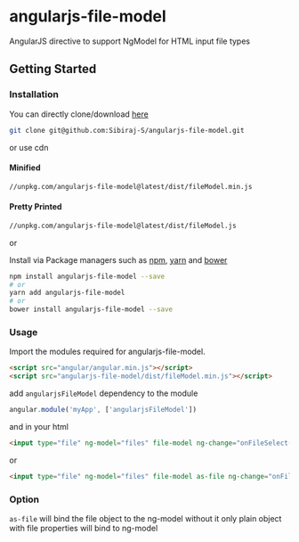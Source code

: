 # angularjs-file-model

AngularJS directive to support NgModel for HTML input file types

## Getting Started

### Installation

You can directly clone/download [here][angularjs-file-model]

```bash
git clone git@github.com:Sibiraj-S/angularjs-file-model.git
```

or use cdn

#### Minified

```bash
//unpkg.com/angularjs-file-model@latest/dist/fileModel.min.js
```

#### Pretty Printed

```bash
//unpkg.com/angularjs-file-model@latest/dist/fileModel.js
```

or

Install via Package managers such as [npm], [yarn] and [bower]

```bash
npm install angularjs-file-model --save
# or
yarn add angularjs-file-model
# or
bower install angularjs-file-model --save
```

### Usage

Import the modules required for angularjs-file-model.

```html
<script src="angular/angular.min.js"></script>
<script src="angularjs-file-model/dist/fileModel.min.js"></script>
```

add `angularjsFileModel` dependency to the module

```javascript
angular.module('myApp', ['angularjsFileModel'])
```

and in your html

```html
<input type="file" ng-model="files" file-model ng-change="onFileSelect()">
```

or

```html
<input type="file" ng-model="files" file-model as-file ng-change="onFileSelect()">
```

### Option

`as-file` will bind the file object to the ng-model without it only plain object with file properties will bind to ng-model

[angularjs-file-model]: https://github.com/Sibiraj-S/angularjs-file-model
[bower]: https://bower.io/
[github]: https://sibiraj-s.github.io/
[npm]: https://www.npmjs.com/
[yarn]: https://yarnpkg.com/lang/en/
